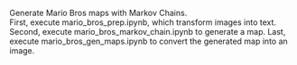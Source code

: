 Generate Mario Bros maps with Markov Chains.<br>
First, execute mario_bros_prep.ipynb, which transform images into text.
Second, execute mario_bros_markov_chain.ipynb to generate a map.
Last, execute mario_bros_gen_maps.ipynb to convert the generated map into an image.
